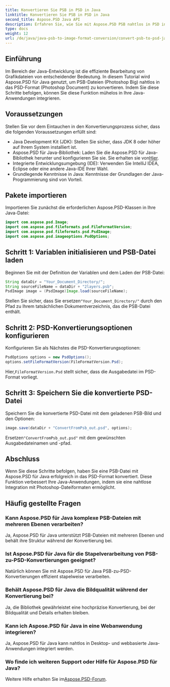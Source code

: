 ```yaml
---
title: Konvertieren Sie PSB in PSD in Java
linktitle: Konvertieren Sie PSB in PSD in Java
second_title: Aspose.PSD Java API
description: Erfahren Sie, wie Sie mit Aspose.PSD PSB nahtlos in PSD in Java konvertieren und so die Grafikdateiverwaltung in Ihren Anwendungen verbessern.
type: docs
weight: 12
url: /de/java/java-psb-to-image-format-conversion/convert-psb-to-psd-java/
---
```

## Einführung
Im Bereich der Java-Entwicklung ist die effiziente Bearbeitung von Grafikdateien von entscheidender Bedeutung. In diesem Tutorial wird Aspose.PSD für Java genutzt, um PSB-Dateien (Photoshop Big) nahtlos in das PSD-Format (Photoshop Document) zu konvertieren. Indem Sie diese Schritte befolgen, können Sie diese Funktion mühelos in Ihre Java-Anwendungen integrieren.
## Voraussetzungen
Stellen Sie vor dem Eintauchen in den Konvertierungsprozess sicher, dass die folgenden Voraussetzungen erfüllt sind:
- Java Development Kit (JDK): Stellen Sie sicher, dass JDK 8 oder höher auf Ihrem System installiert ist.
-  Aspose.PSD für Java-Bibliothek: Laden Sie die Aspose.PSD für Java-Bibliothek herunter und konfigurieren Sie sie. Sie erhalten sie von[Hier](https://releases.aspose.com/psd/java/).
- Integrierte Entwicklungsumgebung (IDE): Verwenden Sie IntelliJ IDEA, Eclipse oder eine andere Java-IDE Ihrer Wahl.
- Grundlegende Kenntnisse in Java: Kenntnisse der Grundlagen der Java-Programmierung sind von Vorteil.
## Pakete importieren
Importieren Sie zunächst die erforderlichen Aspose.PSD-Klassen in Ihre Java-Datei:
```java
import com.aspose.psd.Image;
import com.aspose.psd.fileformats.psd.FileFormatVersion;
import com.aspose.psd.fileformats.psd.PsdImage;
import com.aspose.psd.imageoptions.PsdOptions;
```
## Schritt 1: Variablen initialisieren und PSB-Datei laden
Beginnen Sie mit der Definition der Variablen und dem Laden der PSB-Datei:
```java
String dataDir = "Your_Document_Directory/";
String sourceFileName = dataDir + "2layers.psb";
PsdImage image = (PsdImage)Image.load(sourceFileName);
```
 Stellen Sie sicher, dass Sie ersetzen`"Your_Document_Directory/"` durch den Pfad zu Ihrem tatsächlichen Dokumentverzeichnis, das die PSB-Datei enthält.
## Schritt 2: PSD-Konvertierungsoptionen konfigurieren
Konfigurieren Sie als Nächstes die PSD-Konvertierungsoptionen:
```java
PsdOptions options = new PsdOptions();
options.setFileFormatVersion(FileFormatVersion.Psd);
```
 Hier,`FileFormatVersion.Psd` stellt sicher, dass die Ausgabedatei im PSD-Format vorliegt.
## Schritt 3: Speichern Sie die konvertierte PSD-Datei
Speichern Sie die konvertierte PSD-Datei mit dem geladenen PSB-Bild und den Optionen:
```java
image.save(dataDir + "ConvertFromPsb_out.psd", options);
```
 Ersetzen`"ConvertFromPsb_out.psd"` mit dem gewünschten Ausgabedateinamen und -pfad.

## Abschluss
Wenn Sie diese Schritte befolgen, haben Sie eine PSB-Datei mit Aspose.PSD für Java erfolgreich in das PSD-Format konvertiert. Diese Funktion verbessert Ihre Java-Anwendungen, indem sie eine nahtlose Integration mit Photoshop-Dateiformaten ermöglicht.
## Häufig gestellte Fragen
### Kann Aspose.PSD für Java komplexe PSB-Dateien mit mehreren Ebenen verarbeiten?
Ja, Aspose.PSD für Java unterstützt PSB-Dateien mit mehreren Ebenen und behält ihre Struktur während der Konvertierung bei.
### Ist Aspose.PSD für Java für die Stapelverarbeitung von PSB-zu-PSD-Konvertierungen geeignet?
Natürlich können Sie mit Aspose.PSD für Java PSB-zu-PSD-Konvertierungen effizient stapelweise verarbeiten.
### Behält Aspose.PSD für Java die Bildqualität während der Konvertierung bei?
Ja, die Bibliothek gewährleistet eine hochpräzise Konvertierung, bei der Bildqualität und Details erhalten bleiben.
### Kann ich Aspose.PSD für Java in eine Webanwendung integrieren?
Ja, Aspose.PSD für Java kann nahtlos in Desktop- und webbasierte Java-Anwendungen integriert werden.
### Wo finde ich weiteren Support oder Hilfe für Aspose.PSD für Java?
 Weitere Hilfe erhalten Sie im[Aspose.PSD-Forum](https://forum.aspose.com/c/psd/34).